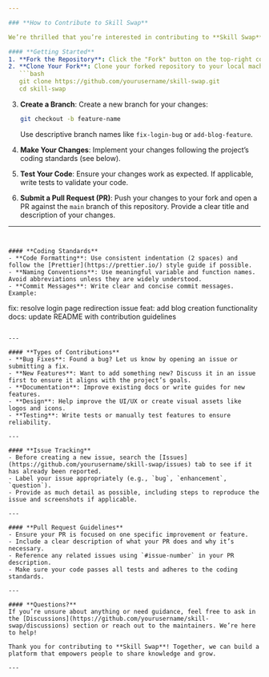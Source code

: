 ```yaml
---

### **How to Contribute to Skill Swap**

We’re thrilled that you’re interested in contributing to **Skill Swap**! Contributions from the community help make this project better for everyone. Whether you’re fixing bugs, adding new features, improving documentation, or sharing ideas, your efforts are highly valued.

#### **Getting Started**
1. **Fork the Repository**: Click the "Fork" button on the top-right corner of this repository to create your own copy.
2. **Clone Your Fork**: Clone your forked repository to your local machine:
   ```bash
   git clone https://github.com/yourusername/skill-swap.git
   cd skill-swap
   ```
3. **Create a Branch**: Create a new branch for your changes:
   ```bash
   git checkout -b feature-name
   ```
   Use descriptive branch names like `fix-login-bug` or `add-blog-feature`.

4. **Make Your Changes**: Implement your changes following the project’s coding standards (see below).

5. **Test Your Code**: Ensure your changes work as expected. If applicable, write tests to validate your code.

6. **Submit a Pull Request (PR)**: Push your changes to your fork and open a PR against the `main` branch of this repository. Provide a clear title and description of your changes.

---
```


#### **Coding Standards**
- **Code Formatting**: Use consistent indentation (2 spaces) and follow the [Prettier](https://prettier.io/) style guide if possible.
- **Naming Conventions**: Use meaningful variable and function names. Avoid abbreviations unless they are widely understood.
- **Commit Messages**: Write clear and concise commit messages. Example:
  ```
  fix: resolve login page redirection issue
  feat: add blog creation functionality
  docs: update README with contribution guidelines
  ```

---

#### **Types of Contributions**
- **Bug Fixes**: Found a bug? Let us know by opening an issue or submitting a fix.
- **New Features**: Want to add something new? Discuss it in an issue first to ensure it aligns with the project’s goals.
- **Documentation**: Improve existing docs or write guides for new features.
- **Design**: Help improve the UI/UX or create visual assets like logos and icons.
- **Testing**: Write tests or manually test features to ensure reliability.

---

#### **Issue Tracking**
- Before creating a new issue, search the [Issues](https://github.com/yourusername/skill-swap/issues) tab to see if it has already been reported.
- Label your issue appropriately (e.g., `bug`, `enhancement`, `question`).
- Provide as much detail as possible, including steps to reproduce the issue and screenshots if applicable.

---

#### **Pull Request Guidelines**
- Ensure your PR is focused on one specific improvement or feature.
- Include a clear description of what your PR does and why it’s necessary.
- Reference any related issues using `#issue-number` in your PR description.
- Make sure your code passes all tests and adheres to the coding standards.

---

#### **Questions?**
If you’re unsure about anything or need guidance, feel free to ask in the [Discussions](https://github.com/yourusername/skill-swap/discussions) section or reach out to the maintainers. We’re here to help!

Thank you for contributing to **Skill Swap**! Together, we can build a platform that empowers people to share knowledge and grow.

---
